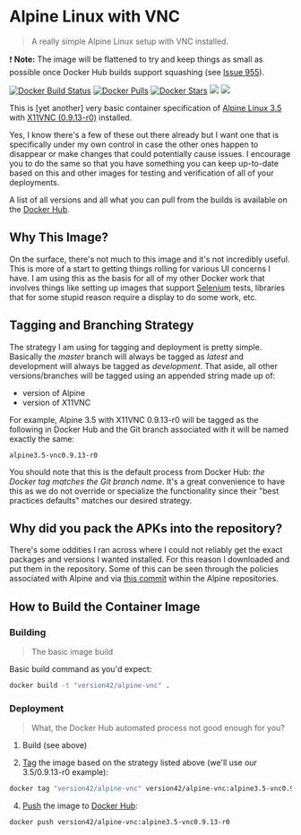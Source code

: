 # Alpine Linux with VNC

> A really simple Alpine Linux setup with VNC installed.

 :exclamation: **Note:** The image will be flattened to try and keep things as small as possible once Docker Hub builds support squashing (see [Issue 955](https://github.com/docker/hub-feedback/issues/955)).

[![Docker Build Status](https://img.shields.io/docker/build/version42/alpine-vnc.svg)](https://hub.docker.com/r/version42/alpine-vnc/) [![Docker Pulls](https://img.shields.io/docker/pulls/version42/alpine-vnc.svg)](https://hub.docker.com/r/version42/alpine-vnc/) [![Docker Stars](https://img.shields.io/docker/stars/version42/alpine-vnc.svg)](https://hub.docker.com/r/version42/alpine-vnc/) [![](https://images.microbadger.com/badges/image/version42/alpine-vnc:develop.svg)](https://microbadger.com/images/version42/alpine-vnc:develop "Get your own image badge on microbadger.com") [![](https://images.microbadger.com/badges/version/version42/alpine-vnc:develop.svg)](https://microbadger.com/images/version42/alpine-vnc:develop "Get your own version badge on microbadger.com")

This is [yet another] very basic container specification of [Alpine Linux 3.5](https://alpinelinux.org/) with [X11VNC (0.9.13-r0)](https://wiki.archlinux.org/index.php/Official_repositories) installed.

Yes, I know there's a few of these out there already but I want one that is specifically under my own control in case the other ones happen to disappear or make changes that could potentially cause issues.  I encourage you to do the same so that you have something you can keep up-to-date based on this and other images for testing and verification of all of your deployments.

A list of all versions and all what you can pull from the builds is available on the [Docker Hub](https://hub.docker.com/r/version42/alpine-vnc/).

## Why This Image?

On the surface, there's not much to this image and it's not incredibly useful.  This is more of a start to getting things rolling for various UI concerns I have.  I am using this as the basis for all of my other Docker  work that involves things like setting up images that support [Selenium](http://www.seleniumhq.org) tests, libraries that for some stupid reason require a display to do some work, etc.

## Tagging and Branching Strategy

The strategy I am using for tagging and deployment is pretty simple.  Basically the *master* branch will always be tagged as *latest* and development will always be tagged as *development*.  That aside, all other versions/branches will be tagged using an appended string made up of:

* version of Alpine
* version of X11VNC

For example, Alpine 3.5 with X11VNC 0.9.13-r0 will be tagged as the following in Docker Hub and the Git branch associated with it will be named exactly the same:

`alpine3.5-vnc0.9.13-r0`

You should note that this is the default process from Docker Hub:  *the Docker tag matches the Git branch name*.  It's a great convenience to have this as we do not override or specialize the functionality since their "best practices defaults" matches our desired strategy.

## Why did you pack the APKs into the repository?

There's some oddities I ran across where I could not reliably get the exact packages and versions I wanted installed.  For this reason I downloaded and put them in the repository.  Some of this can be seen through the policies associated with Alpine and via [this commit](https://git.alpinelinux.org/cgit/aports/log/unmaintained/x11vnc?showmsg=1) within the Alpine repositories.

## How to Build the Container Image

### Building

> The basic image build

Basic build command as you'd expect:
```bash
docker build -t "version42/alpine-vnc" .
```

### Deployment

> What, the Docker Hub automated process not good enough for you?

1. Build (see above)

2. [Tag](https://docs.docker.com/engine/reference/commandline/tag/) the image based on the strategy listed above (we'll use our 3.5/0.9.13-r0 example):
```bash
docker tag "version42/alpine-vnc" version42/alpine-vnc:alpine3.5-vnc0.9.13-r0
```

4. [Push](https://docs.docker.com/engine/reference/commandline/push/) the image to [Docker Hub](https://hub.docker.com):
```bash
docker push version42/alpine-vnc:alpine3.5-vnc0.9.13-r0
```
